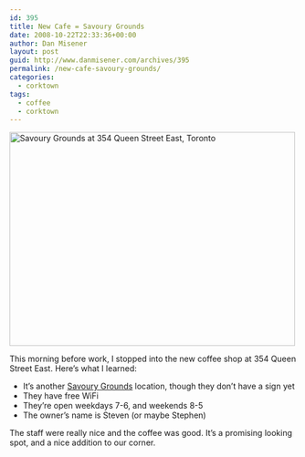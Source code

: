 ```yaml
---
id: 395
title: New Cafe = Savoury Grounds
date: 2008-10-22T22:33:36+00:00
author: Dan Misener
layout: post
guid: http://www.danmisener.com/archives/395
permalink: /new-cafe-savoury-grounds/
categories:
  - corktown
tags:
  - coffee
  - corktown
---
```

[<img src="http://farm4.static.flickr.com/3169/2965366297_9291b7f81b.jpg" height="375" width="500" alt="Savoury Grounds at 354 Queen Street East, Toronto" />](http://www.flickr.com/photos/20565074@N00/2965366297/)

This morning before work, I stopped into the new coffee shop at 354 Queen Street East. Here&#8217;s what I learned:

  * It&#8217;s another [Savoury Grounds](http://www.torontolife.com/guide/restaurants/midday/savoury-grounds-coffee-co/) location, though they don&#8217;t have a sign yet
  * They have free WiFi
  * They&#8217;re open weekdays 7-6, and weekends 8-5
  * The owner&#8217;s name is Steven (or maybe Stephen)

The staff were really nice and the coffee was good. It&#8217;s a promising looking spot, and a nice addition to our corner.